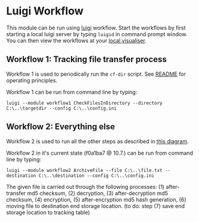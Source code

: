 # Luigi Workflow
This module can be run using [luigi](https://github.com/spotify/luigi) workflow. Start the workflows by first starting a local luigi
server by typing `luigid` in command prompt window. You can then view the workflows at your [local visualiser](http://localhost:8082).

## Workflow 1: Tracking file transfer process
Workflow 1 is used to periodically run the `cf-dir` script. See [README](https://github.com/CSCfi/lega-mirroring/blob/master/README.md)
for operating principles.

Workflow 1 can be run from command line by typing:

`luigi --module workflow1 CheckFilesInDirectory --directory C:\..\targetdir --config C:\..\config.ini`

## Workflow 2: Everything else
Workflow 2 is used to run all the other steps as described in [this diagram](https://github.com/CSCfi/lega-mirroring/blob/master/lega_mirroring/workflows/workflow.png).

Workflow 2 in it's current state (f0a1ba7 @ 10.7.) can be run from command line by typing:

`luigi --module workflow2 ArchiveFile --file C:\..\file.txt --destination C:\..\destination --config C:\..\config.ini`

The given file is carried out through the following processes: (1) after-transfer md5 checksum, (2) decryption, (3) after-decryption md5
checksum, (4) encryption, (5) after-encryption md5 hash generation, (6) moving file to destination end storage location. (to do: step (7)
save end storage location to tracking table)

